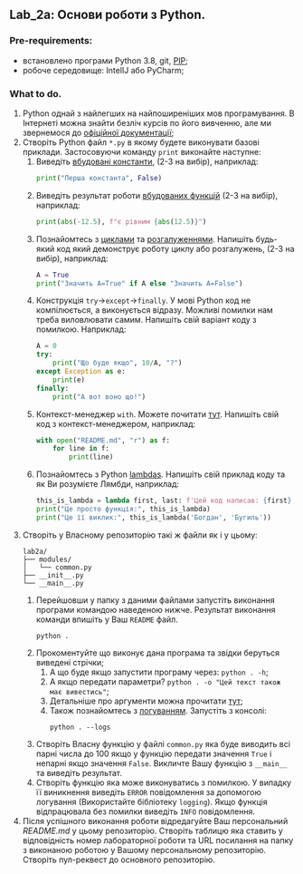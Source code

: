 ## Lab_2a: Основи роботи з Python.
### Pre-requirements:
- встановлено програми Python 3.8, git, [PIP](https://linuxize.com/post/how-to-install-pip-on-ubuntu-18.04/);
- робоче середовище: IntelIJ або PyCharm;
### What to do.
1. Python однай з найлегших на найпоширеніших мов програмування. В Інтернеті можна знайти безліч курсів по його вивченню, але ми звернемося до [офіційної документації](https://docs.python.org/3.8/index.html);
1. Створіть Python файл `*.py` в якому будете виконувати базові приклади. Застосовуючи команду `print` виконайте наступне:
    1. Виведіть [вбудовані константи](https://docs.python.org/3.8/library/constants.html), (2-3 на вибір), наприклад:
       ```python
       print("Перша константа", False)
       ```
    1. Виведіть результат роботи [вбудованих функцій](https://docs.python.org/3.8/library/functions.html#func-repr) (2-3 на вибір), наприклад:
       ```python
       print(abs(-12.5), f"є рівним {abs(12.5)}")
       ``` 
    1. Познайомтесь з [циклами](https://docs.python.org/3.8/reference/compound_stmts.html#the-for-statement) та [розгалуженнями](https://docs.python.org/3.8/reference/compound_stmts.html#the-if-statement). Напишіть будь-який код який демонструє роботу циклу або розгалужень, (2-3 на вибір), наприклад:
       ```python
       A = True
       print("Значить А=True" if A else "Значить А=False")
       ```
    1. Конструкція `try`->`except`->`finally`. У мові Python код не компілюється, а виконується відразу. Можливі помилки нам треба виловлювати самим. Напишіть свій варіант коду з помилкою. Наприклад:
       ```python
       A = 0
       try:
           print("Що буде якщо", 10/A, "?")
       except Exception as e:
           print(e)
       finally:
           print("А вот воно що!")
       ```
    1. Контекст-менеджер `with`. Можете почитати [тут](https://python-scripts.com/contextlib). Напишіть свій код з контекст-менеджером, наприклад:
       ```python
       with open("README.md", "r") as f:
           for line in f:
               print(line)
       ```
    1. Познайомтесь з Python [lambdas](https://docs.python.org/3.8/reference/expressions.html#lambda). Напишіть свій приклад коду та як Ви розумієте Лямбди, наприклад:
       ```python
       this_is_lambda = lambda first, last: f'Цей код написав: {first} {last}'
       print("Це просто функція:", this_is_lambda)
       print("Це її виклик:", this_is_lambda('Богдан', 'Бугиль'))
       ```
1. Створіть у Власному репозиторію такі ж файли як і у цьому:
   ```text
   lab2a/
   ├── modules/
   │   └── common.py
   ├── __init__.py
   └── __main__.py
   ```
   1. Перейшовши у папку з даними файлами запустіть виконання програми командою наведеною нижче. Результат виконання команди впишіть у Ваш `README` файл.
        ```shell script
        python .
        ```
   1. Прокоментуйте що виконує дана програма та звідки беруться виведені стрічки;
       1. А що буде якщо запустити програму через: `python . -h`;
       1. А якщо передати параметри? `python . -o "Цей текст також має вивестись"`;
       1. Детальніше про аргументи можна прочитати [тут](https://docs.python.org/3/library/argparse.html);
       1. Також познайомтесь з [логуванням](https://docs.python.org/3/library/logging.html#module-logging). Запустіть з консолі:
            ```shell script
            python . --logs
            ```
   1. Створіть Власну функцію у файлі `common.py` яка буде виводить всі парні числа до 100 якщо у функцію передати значення `True` і непарні якщо значення `False`. Викличте Вашу функцію з `__main__` та виведіть результат.
   1. Створіть функцію яка може виконуватись з помилкою. У випадку її виникнення виведіть `ERROR` повідомлення за допомогою логування (Використайте бібліотеку `logging`). Якщо функція відпрацювала без помилки виведіть `INFO` повідомлення.
1. Після успішного виконання роботи відредагуйте Ваш персональний _README.md_ у цьому репозиторію. Створіть таблицю яка ставить у відповідність номер лабораторної роботи та URL посилання на папку з виконаною роботою у Вашому персональному репозиторію. Створіть пул-реквест до основного репозиторію.
